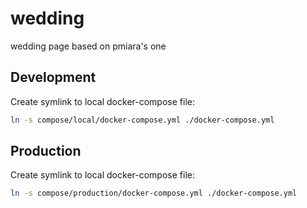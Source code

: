 # wedding

wedding page based on pmiara's one

## Development

Create symlink to local docker-compose file:

```bash
ln -s compose/local/docker-compose.yml ./docker-compose.yml
```

## Production

Create symlink to local docker-compose file:

```bash
ln -s compose/production/docker-compose.yml ./docker-compose.yml
```
